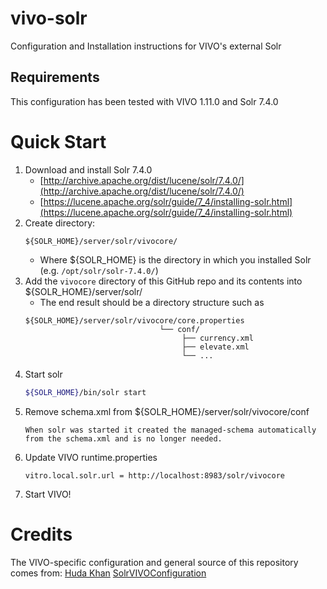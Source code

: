 # vivo-solr
Configuration and Installation instructions for VIVO's external Solr

## Requirements
This configuration has been tested with VIVO 1.11.0 and Solr 7.4.0

# Quick Start
1. Download and install Solr 7.4.0
   - [http://archive.apache.org/dist/lucene/solr/7.4.0/](http://archive.apache.org/dist/lucene/solr/7.4.0/)
   - [https://lucene.apache.org/solr/guide/7_4/installing-solr.html](https://lucene.apache.org/solr/guide/7_4/installing-solr.html)
1. Create directory:
   ```
   ${SOLR_HOME}/server/solr/vivocore/
   ```
      - Where ${SOLR_HOME} is the directory in which you installed Solr (e.g. `/opt/solr/solr-7.4.0/`)
1. Add the `vivocore` directory of this GitHub repo and its contents into ${SOLR_HOME}/server/solr/
   - The end result should be a directory structure such as
   ```
   ${SOLR_HOME}/server/solr/vivocore/core.properties
                                 └── conf/
                                      ├── currency.xml
                                      ├── elevate.xml
                                      └── ... 
   ```
1. Start solr
   ```bash
   ${SOLR_HOME}/bin/solr start
   ```
1. Remove schema.xml from ${SOLR_HOME}/server/solr/vivocore/conf
   ```
   When solr was started it created the managed-schema automatically from the schema.xml and is no longer needed.
   ```
1. Update VIVO runtime.properties
   ```
   vitro.local.solr.url = http://localhost:8983/solr/vivocore   
   ```
1. Start VIVO!

# Credits
The VIVO-specific configuration and general source of this repository comes from:
[Huda Khan](https://github.com/hudajkhan) [SolrVIVOConfiguration](https://github.com/hudajkhan/SolrVIVOConfiguration)
